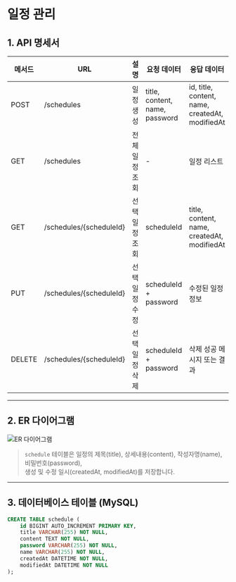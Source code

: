 # 일정 관리

## 1. API 명세서

| 메서드 | URL                      | 설명          | 요청 데이터                        | 응답 데이터                                 |
|--------|--------------------------|---------------|----------------------------------|---------------------------------------------|
| POST   | /schedules               | 일정 생성     | title, content, name, password   | id, title, content, name, createdAt, modifiedAt |
| GET    | /schedules               | 전체 일정 조회 | -                                | 일정 리스트                                 |
| GET    | /schedules/{scheduleId}  | 선택 일정 조회 | scheduleId                      | title, content, name, createdAt, modifiedAt |
| PUT    | /schedules/{scheduleId}  | 선택 일정 수정 | scheduleId + password            | 수정된 일정 정보                           |
| DELETE | /schedules/{scheduleId}  | 선택 일정 삭제 | scheduleId + password            | 삭제 성공 메시지 또는 결과                 |

---

## 2. ER 다이어그램

![ER 다이어그램](./images/er_diagram.png)

> `schedule` 테이블은 일정의 제목(title), 상세내용(content), 작성자명(name), 비밀번호(password),  
> 생성 및 수정 일시(createdAt, modifiedAt)를 저장합니다.

---

## 3. 데이터베이스 테이블 (MySQL)

```sql
CREATE TABLE schedule (
    id BIGINT AUTO_INCREMENT PRIMARY KEY,
    title VARCHAR(255) NOT NULL,
    content TEXT NOT NULL,
    password VARCHAR(255) NOT NULL,
    name VARCHAR(255) NOT NULL,
    createdAt DATETIME NOT NULL,
    modifiedAt DATETIME NOT NULL
);
